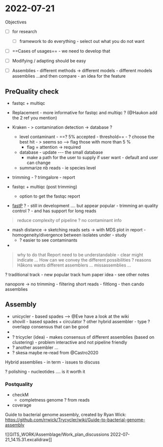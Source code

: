 # 2022-07-21
Objectives

- [ ] for research 
	- [ ] framework to do everything - select out what you do not want 

- [ ] ==Cases of usages== - we need to develop that 


- [ ] Modifying / adapting should be easy 
- [ ] Assemblies - different methods -> different models - different models assemblies ...and then compare - an idea for the feature 



## PreQuality check 
- fastqc + multiqc 
- Replacement - more informative for fastqc and multiqc ? (@Haukon add the 2 ref you mention)
- Kraken - > contamination detection -> database ?
	- level contaminant - ==? 5% accepted - threshold== - ? choose the best hit - > seems so --> flag those with more than 5 % 
		- flag = attention -> required 
	- database - update --- the small database
		- make a path for the user to supply if user want - default and user can change 
	- summarize nb reads - ie species level 
- trimming - ? trimgalore  - report 
- fastqc + multiqc (post trimming)
	- option to get the fastqc report 


- [fastP](LINK) ? - still in development .... but appear popular - trimming an quality control ? - and has support for long reads 
> reduce complexity of pipeline 
> ? no contaminant info 


- mash distance -> sketching reads sets -> with MDS plot in report - homogeneity/divergence between isolates under - study 
	- ? easier to see contaminants 
- 
> why to do that
> Report need to be understandable - clear might indicate ... 
> How can we convey the different possibilities ?
> 	reasons Håkons wants different assemblers ...
> 	missassemblies ...
> 

? traditional track - new popular track 
hum paper idea - see other notes 


nanopore -> no trimming - filtering short reads - filtlong - then cando assemblies 

## Assembly 
- unicycler - based spades --> @Eve have a look at the wiki 
- shovill - based spades + circulator 
? other hybrid assembler - type ? overlapp consensus that can be good 
- 
- ? tricycler (idea) - makes consensus of different assemblies (based on clustering) - problem interactive and not pipeline friendly 
- ? another assembler ... 
- ? skesa 
maybe re-read from @Castro2020  

Hybrid assemblies - in term - issues to discuss 


? polishing - nucleotides .... is it worth it 

### Postquality 
- checkM 
	- completness genome ? from reads 
- coverage 


Guide to bacterial genome assembly, created by Ryan Wick:
https://github.com/rrwick/Trycycler/wiki/Guide-to-bacterial-genome-assembly


![[GITS_WORK/Assemblage/Work_plan_discussions 2022-07-21_14.15.31.excalidraw]]

